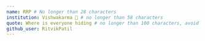 ```yaml
---
name: RRP # No longer than 28 characters
institution: Vishwakarma 🚩 # no longer than 58 characters
quote: Where is everyone hiding # no longer than 100 characters, avoid using quotes(") to guarantee the format remains the same.
github_user: RitvikPatil
---
```

